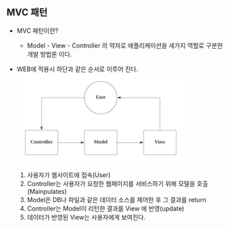 ## MVC 패턴

- MVC 패턴이란?

  - Model - View - Controller 의 약자로 애플리케이션을 세가지 역할로 구분한 개발 방법론 이다.

- WEB에 적용시 하단과 같은 순서로 이루어 진다.
  <img src="https://github.com/hyeah0/SmartWeb_Contents_WebApplication_developer_class/blob/main/5_web/05_jsp_databaseConnect/img/MVC.jpeg" width="80%">

  1. 사용자가 웹사이트에 접속(User)
  2. Controller는 사용자가 요청한 웹페이지를 서비스하기 위해 모델을 호출(Mainpulates)
  3. Model은 DB나 파일과 같은 데이터 소스를 제어한 후 그 결과를 return
  4. Controller는 Model이 리턴한 결과를 View 에 반영(update)
  5. 데이터가 반영된 View는 사용자에게 보여진다.
